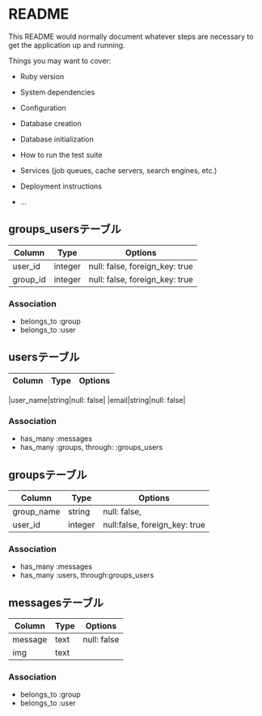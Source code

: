 # README

This README would normally document whatever steps are necessary to get the
application up and running.

Things you may want to cover:

* Ruby version

* System dependencies

* Configuration

* Database creation

* Database initialization

* How to run the test suite

* Services (job queues, cache servers, search engines, etc.)

* Deployment instructions

* ...

## groups_usersテーブル

|Column|Type|Options|
|------|----|-------|
|user_id|integer|null: false, foreign_key: true|
|group_id|integer|null: false, foreign_key: true|

### Association
- belongs_to :group
- belongs_to :user


## usersテーブル

|Column|Type|Options|
|------|----|-------|

|user_name|string|null: false|
|email|string|null: false|

### Association
- has_many :messages
- has_many :groups, through: :groups_users



## groupsテーブル

|Column|Type|Options|
|------|----|-------|
|group_name|string|null: false, |
|user_id|integer|null:false, foreign_key: true|


### Association
- has_many :messages
- has_many :users, through:groups_users


## messagesテーブル

|Column|Type|Options|
|------|----|-------|
|message|text|null: false|
|img|text| |

### Association
- belongs_to :group
- belongs_to :user


